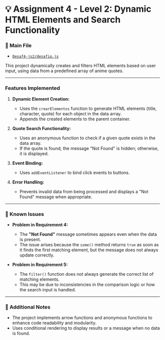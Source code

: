 # 💡 Assignment 4 - Level 2: Dynamic HTML Elements and Search Functionality

### 📂 Main File
- [`Desaf4-js2/desafio.js`](Desaf4-js2/desafio.js)

This project dynamically creates and filters HTML elements based on user input, using data from a predefined array of anime quotes.

---

### Features Implemented
1. **Dynamic Element Creation:**
   - Uses the `crearElementos` function to generate HTML elements (title, character, quote) for each object in the data array.
   - Appends the created elements to the parent container.

2. **Quote Search Functionality:**
   - Uses an anonymous function to check if a given quote exists in the data array.
   - If the quote is found, the message "Not Found" is hidden; otherwise, it is displayed.

3. **Event Binding:**
   - Uses `addEventListener` to bind click events to buttons.

4. **Error Handling:**
   - Prevents invalid data from being processed and displays a "Not Found" message when appropriate.

---

### 📝 Known Issues
- **Problem in Requirement 4:**  
  - The **"Not Found"** message sometimes appears even when the data is present.  
  - The issue arises because the `some()` method returns `true` as soon as it finds the first matching element, but the message does not always update correctly.  

- **Problem in Requirement 5:**  
  - The `filter()` function does not always generate the correct list of matching elements.  
  - This may be due to inconsistencies in the comparison logic or how the search input is handled.  

---

### 📝 Additional Notes
- The project implements arrow functions and anonymous functions to enhance code readability and modularity.
- Uses conditional rendering to display results or a message when no data is found.
